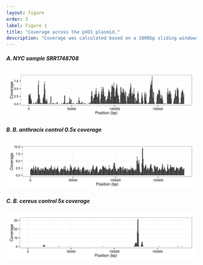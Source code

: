 ```yaml
---
layout: figure
order: 3
label: Figure 1
title: "Coverage across the pXO1 plasmid."
description: "Coverage was calculated based on a 1000bp sliding windows with a 500bp overlap for NYC sample SRR1748708 and the controls."
---
```


##### **A.** *NYC sample SRR1748708*

![SRR1748708](/data/results/02-mapping/anthracis/SRR1748708/pXO1/coverage/SRR1748708-coverage-1000bp.png "SRR1748708")

##### **B.** *B. anthracis* control 0.5x coverage

![B. anthracis control 0.5x coverage](/data/results/02-mapping/anthracis-control/SRR1749070-0.5x/pXO1/coverage/SRR1749070-0.5x-coverage-1000bp.png "B. anthracis control 0.5x coverage")

##### **C.** *B. cereus* control 5x coverage

![B. cereus control 5x coverage](/data/results/02-mapping/cereus-control/SRR1749070-5x/pXO1/coverage/SRR1749070-5x-coverage-1000bp.png "B. cereus control 5x coverage")
